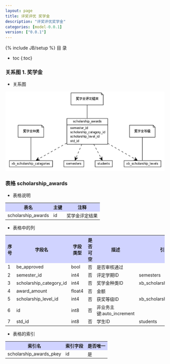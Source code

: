 ```yaml
---
layout: page
title: 评奖评优 奖学金
description: "评奖评优奖学金"
categories: [model-0.0.1]
version: ["0.0.1"]
---
```

{% include JB/setup %}
 目  录

* toc
{:toc}


### 关系图 1. 奖学金
  * 关系图
  
![奖学金](images/scholarship.png)



### 表格 scholarship_awards

  * 表格说明

<table class="table table-bordered table-striped table-condensed">
<tr><th style="background-color:#D0D3FF">表名</th><th style="background-color:#D0D3FF">主键</th><th style="background-color:#D0D3FF">注释</th>  </tr>
<tr><td>scholarship_awards</td><td>id</td><td>奖学金评定结果</td>  </tr>
</table>

  * 表格中的列

<table class="table table-bordered table-striped table-condensed">
<tr><th style="background-color:#D0D3FF">序号</th><th style="background-color:#D0D3FF">字段名</th><th style="background-color:#D0D3FF">字段类型</th><th style="background-color:#D0D3FF">是否可空</th><th style="background-color:#D0D3FF">描述</th><th style="background-color:#D0D3FF">引用表</th>  </tr>
<tr><td>1</td><td>be_approved</td><td>bool</td><td>否</td><td>是否审核通过</td><td></td>  </tr>
<tr><td>2</td><td>semester_id</td><td>int4</td><td>否</td><td>评定学期ID</td><td>semesters</td>  </tr>
<tr><td>3</td><td>scholarship_category_id</td><td>int4</td><td>否</td><td>奖学金种类ID</td><td>xb_scholarship_categories</td>  </tr>
<tr><td>4</td><td>award_amount</td><td>float4</td><td>否</td><td>金额</td><td></td>  </tr>
<tr><td>5</td><td>scholarship_level_id</td><td>int4</td><td>否</td><td>获奖等级ID</td><td>xb_scholarship_levels</td>  </tr>
<tr><td>6</td><td>id</td><td>int8</td><td>否</td><td>非业务主键:auto_increment</td><td></td>  </tr>
<tr><td>7</td><td>std_id</td><td>int8</td><td>否</td><td>学生ID</td><td>students</td>  </tr>
</table>

 
  * 表格的索引

<table class="table table-bordered table-striped table-condensed">
  <tr>
<th style="background-color:#D0D3FF">索引名</th><th style="background-color:#D0D3FF">索引字段</th><th style="background-color:#D0D3FF">是否唯一</th>  </tr>
<tr><td>scholarship_awards_pkey</td><td>id&nbsp;</td><td>是</td>  </tr>
</table>
